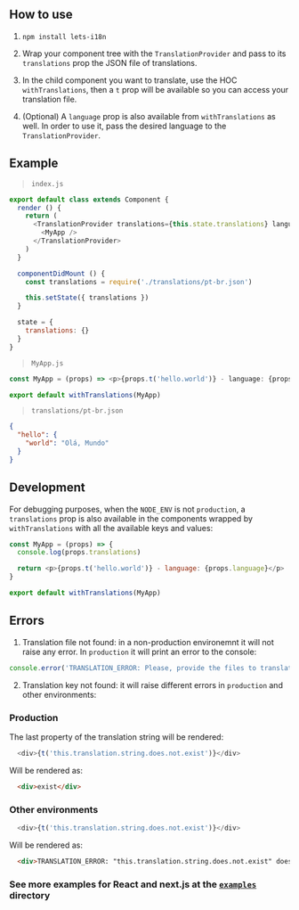 ## How to use

1. `npm install lets-i18n`

2. Wrap your component tree with the `TranslationProvider` and pass to its `translations` prop the JSON file of translations.

3. In the child component you want to translate, use the HOC `withTranslations`, then a `t` prop will be available so you can access your translation file.

4. (Optional) A `language` prop is also available from `withTranslations` as well. In order to use it, pass the desired language to the `TranslationProvider`.

## Example

> `index.js`
```js
export default class extends Component {
  render () {
    return (
      <TranslationProvider translations={this.state.translations} language={'pt-br'}>
        <MyApp />
      </TranslationProvider>
    )
  }

  componentDidMount () {
    const translations = require('./translations/pt-br.json')

    this.setState({ translations })
  }

  state = {
    translations: {}
  }
}
```

> `MyApp.js`
```js
const MyApp = (props) => <p>{props.t('hello.world')} - language: {props.language}</p>

export default withTranslations(MyApp)
```

> `translations/pt-br.json`
```json
{
  "hello": {
    "world": "Olá, Mundo"
  }
}
```

## Development
For debugging purposes, when the `NODE_ENV` is not `production`, a `translations` prop is also available in the components wrapped by `withTranslations` with all the available keys and values:

```js
const MyApp = (props) => {
  console.log(props.translations)

  return <p>{props.t('hello.world')} - language: {props.language}</p>
}

export default withTranslations(MyApp)
```

## Errors

1. Translation file not found: in a non-production environemnt it will not raise any error. In `production` it will print an error to the console:

```js
console.error('TRANSLATION_ERROR: Please, provide the files to translate.')
```

2. Translation key not found: it will raise different errors in `production` and other environments:

### Production

The last property of the translation string will be rendered:

```js
  <div>{t('this.translation.string.does.not.exist')}</div>
```

Will be rendered as:
```html
  <div>exist</div>
```

### Other environments
```js
  <div>{t('this.translation.string.does.not.exist')}</div>
```

Will be rendered as:
```html
  <div>TRANSLATION_ERROR: "this.translation.string.does.not.exist" does not exist.</div>
```

### See more examples for React and next.js at the [`examples`](https://github.com/viniciusCamargo/lets-i18n/tree/master/examples) directory
